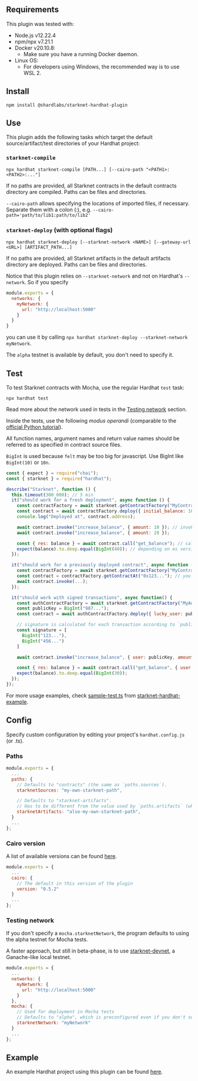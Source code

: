 ## Requirements
This plugin was tested with:
- Node.js v12.22.4
- npm/npx v7.21.1
- Docker v20.10.8:
  - Make sure you have a running Docker daemon.
- Linux OS:
  - For developers using Windows, the recommended way is to use WSL 2.

## Install
```
npm install @shardlabs/starknet-hardhat-plugin
```

## Use
This plugin adds the following tasks which target the default source/artifact/test directories of your Hardhat project:
### `starknet-compile`
```
npx hardhat starknet-compile [PATH...] [--cairo-path "<PATH1>:<PATH2>:..."]
```
If no paths are provided, all Starknet contracts in the default contracts directory are compiled. Paths can be files and directories.

`--cairo-path` allows specifying the locations of imported files, if necessary. Separate them with a colon (:), e.g. `--cairo-path='path/to/lib1:path/to/lib2'`

### `starknet-deploy` (with optional flags)
```
npx hardhat starknet-deploy [--starknet-network <NAME>] [--gateway-url <URL>] [ARTIFACT_PATH...]
```
If no paths are provided, all Starknet artifacts in the default artifacts directory are deployed. Paths can be files and directories.

Notice that this plugin relies on `--starknet-network` and not on Hardhat's `--network`. So if you specify
```javascript
module.exports = {
  networks: {
    myNetwork: {
      url: "http://localhost:5000"
    }
  }
}
```
you can use it by calling `npx hardhat starknet-deploy --starknet-network myNetwork`.

The `alpha` testnet is available by default, you don't need to specify it.

## Test
To test Starknet contracts with Mocha, use the regular Hardhat `test` task:
```
npx hardhat test
```

Read more about the network used in tests in the [Testing network](#testing-network) section.

Inside the tests, use the following *modus operandi* (comparable to the [official Python tutorial](https://www.cairo-lang.org/docs/hello_starknet/unit_tests.html)).

All function names, argument names and return value names should be referred to as specified in contract source files.

`BigInt` is used because `felt` may be too big for javascript. Use BigInt like `BigInt(10)` or `10n`.
```javascript
const { expect } = require("chai");
const { starknet } = require("hardhat");

describe("Starknet", function () {
  this.timeout(300_000); // 5 min
  it("should work for a fresh deployment", async function () {
    const contractFactory = await starknet.getContractFactory("MyContract"); // assumes there is a file MyContract.cairo
    const contract = await contractFactory.deploy({ initial_balance: 10 });
    console.log("Deployed at", contract.address);

    await contract.invoke("increase_balance", { amount: 10 }); // invoke method by name and pass arguments by name
    await contract.invoke("increase_balance", { amount: 20 });

    const { res: balance } = await contract.call("get_balance"); // call method by name and receive the result by name
    expect(balance).to.deep.equal(BigInt(40)); // depending on es version, you could also use 40n instead of BigInt(40)
  });

  it("should work for a previously deployed contract", async function () {
    const contractFactory = await starknet.getContractFactory("MyContract"); // assumes there is a file MyContract.cairo
    const contract = contractFactory.getContractAt("0x123..."); // you might wanna put an actual address here
    await contract.invoke(...);
  });

  it("should work with signed transactions", async function() {
    const authContractFactory = await starknet.getContractFactory("MyAuthContract"); // assumes there is a file MyAuthContract.cairo
    const publicKey = BigInt("987...");
    const contract = await authContractFactory.deploy({ lucky_user: publicKey, initial_balance: 10 });

    // signature is calculated for each transaction according to `publicKey` used and `amount` passed
    const signature = [
      BigInt("123..."),
      BigInt("456...")
    ]

    await contract.invoke("increase_balance", { user: publicKey, amount: 20 }, signature);

    const { res: balance } = await contract.call("get_balance", { user: publicKey });
    expect(balance).to.deep.equal(BigInt(30));
  });
});
```

For more usage examples, check [sample-test.ts](https://github.com/Shard-Labs/starknet-hardhat-example/blob/master/test/sample-test.ts) from [starknet-hardhat-example](https://github.com/Shard-Labs/starknet-hardhat-example).

## Config
Specify custom configuration by editing your project's `hardhat.config.js` (or .ts).

### Paths
```javascript
module.exports = {
  ...
  paths: {
    // Defaults to "contracts" (the same as `paths.sources`).
    starknetSources: "my-own-starknet-path",

    // Defaults to "starknet-artifacts".
    // Has to be different from the value used by `paths.artifacts` (which is `artifacts` by default).
    starknetArtifacts: "also-my-own-starknet-path",
  }
  ...
};
```

### Cairo version
A list of available versions can be found [here](https://hub.docker.com/r/shardlabs/cairo-cli/tags).
```javascript
module.exports = {
  ...
  cairo: {
    // The default in this version of the plugin
    version: "0.5.2"
  }
  ...
};
```

### Testing network
If you don't specify a `mocha.starknetNetwork`, the program defaults to using the alpha testnet for Mocha tests.

A faster approach, but still in beta-phase, is to use [starknet-devnet](https://github.com/Shard-Labs/starknet-devnet), a Ganache-like local testnet.

```javascript
module.exports = {
  ...
  networks: {
    myNetwork: {
      url: "http://localhost:5000"
    }
  },
  mocha: {
    // Used for deployment in Mocha tests
    // Defaults to "alpha", which is preconfigured even if you don't see it under `networks:`
    starknetNetwork: "myNetwork"
  }
  ...
};
```

## Example
An example Hardhat project using this plugin can be found [here](https://github.com/Shard-Labs/starknet-hardhat-example).
